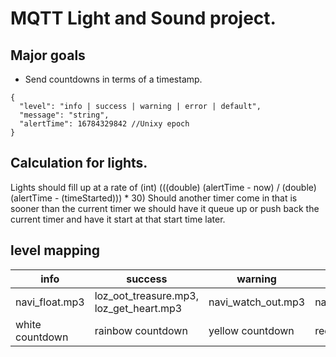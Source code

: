 # MQTT Light and Sound project.

## Major goals
- Send countdowns in terms of a timestamp.
```json5
{
  "level": "info | success | warning | error | default",
  "message": "string",
  "alertTime": 16784329842 //Unixy epoch
}
```

## Calculation for lights.
Lights should fill up at a rate of (int) (((double) (alertTime - now) / (double) (alertTime - (timeStarted))) * 30)
Should another timer come in that is sooner than the current timer we should have it queue up or push back the current timer and have it start at that start time later.


## level mapping
| info            | success                                 | warning            | error             | default             |
|-----------------|-----------------------------------------|--------------------|-------------------|---------------------|
| navi_float.mp3  | loz_oot_treasure.mp3, loz_get_heart.mp3 | navi_watch_out.mp3 | navi_annoying.mp3 | navi_hey_listen.mp3 |
| white countdown | rainbow countdown                       | yellow countdown   | red countdown     | green countdown     |
